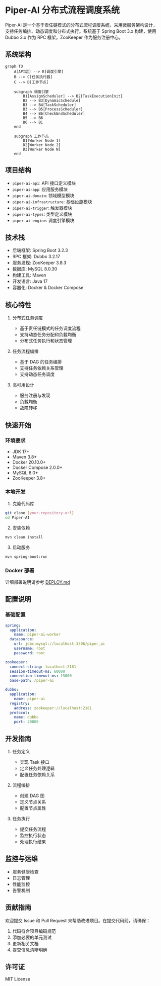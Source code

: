 # Piper-AI 分布式流程调度系统

Piper-AI 是一个基于责任链模式的分布式流程调度系统，采用微服务架构设计，支持任务编排、动态调度和分布式执行。系统基于 Spring Boot 3.x 构建，使用 Dubbo 3.x 作为 RPC 框架，ZooKeeper 作为服务注册中心。

## 系统架构

```mermaid
graph TD
    A[API层] --> B[调度引擎]
    B --> C[任务执行器]
    C --> D[工作节点]
    
    subgraph 调度引擎
        B1[AssignScheduler] --> B2[TaskExecutionInit]
        B2 --> B3[DynamicSchedule]
        B3 --> B4[TaskScheduler]
        B3 --> B5[ProcessScheduler]
        B4 --> B6[CheckEndScheduler]
        B5 --> B6
        B6 --> B1
    end
    
    subgraph 工作节点
        D1[Worker Node 1]
        D2[Worker Node 2]
        D3[Worker Node N]
    end
```

## 项目结构

- `piper-ai-api`: API 接口定义模块
- `piper-ai-app`: 应用服务模块
- `piper-ai-domain`: 领域模型模块
- `piper-ai-infrastructure`: 基础设施模块
- `piper-ai-trigger`: 触发器模块
- `piper-ai-types`: 类型定义模块
- `piper-ai-engine`: 调度引擎模块

## 技术栈

- 后端框架: Spring Boot 3.2.3
- RPC 框架: Dubbo 3.2.17
- 服务发现: ZooKeeper 3.8.3
- 数据库: MySQL 8.0.30
- 构建工具: Maven
- 开发语言: Java 17
- 容器化: Docker & Docker Compose

## 核心特性

1. 分布式任务调度
   - 基于责任链模式的任务调度流程
   - 支持动态任务分配和负载均衡
   - 分布式任务执行和状态管理

2. 任务流程编排
   - 基于 DAG 的任务编排
   - 支持任务依赖关系管理
   - 支持动态任务调度

3. 高可用设计
   - 服务注册与发现
   - 负载均衡
   - 故障转移

## 快速开始

### 环境要求
- JDK 17+
- Maven 3.8+
- Docker 20.10.0+
- Docker Compose 2.0.0+
- MySQL 8.0+
- ZooKeeper 3.8+

### 本地开发
1. 克隆代码库
```bash
git clone [your-repository-url]
cd Piper-AI
```

2. 安装依赖
```bash
mvn clean install
```

3. 启动服务
```bash
mvn spring-boot:run
```

### Docker 部署
详细部署说明请参考 [DEPLOY.md](DEPLOY.md)

## 配置说明

### 基础配置
```yaml
spring:
  application:
    name: piper-ai-worker
  datasource:
    url: jdbc:mysql://localhost:3306/piper_ai
    username: root
    password: root

zookeeper:
  connect-string: localhost:2181
  session-timeout-ms: 60000
  connection-timeout-ms: 15000
  base-path: /piper-ai

dubbo:
  application:
    name: piper-ai
  registry:
    address: zookeeper://localhost:2181
  protocol:
    name: dubbo
    port: 20880
```

## 开发指南

1. 任务定义
   - 实现 Task 接口
   - 定义任务处理逻辑
   - 配置任务依赖关系

2. 流程编排
   - 创建 DAG 图
   - 定义节点关系
   - 配置节点属性

3. 任务执行
   - 提交任务流程
   - 监控执行状态
   - 处理执行结果

## 监控与运维

- 服务健康检查
- 日志管理
- 性能监控
- 告警机制

## 贡献指南

欢迎提交 Issue 和 Pull Request 来帮助改进项目。在提交代码前，请确保：

1. 代码符合项目编码规范
2. 添加必要的单元测试
3. 更新相关文档
4. 提交信息清晰明确

## 许可证

MIT License 